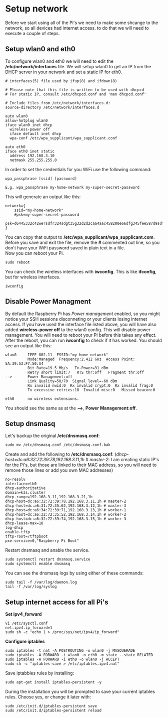 # Setup network
Before we start using all of the Pi's we need to make some shcange to the network, so all devices had internet access. to do that we will need to execute a couple of steps. 

## Setup wlan0 and eth0
To configure wlan0 and eth0 we will need to edit the **/etc/network/interfaces** file. We will setup wlan0 to get an IP from the DHCP server in your network and set a static IP for eth0. 

```
# interfaces(5) file used by ifup(8) and ifdown(8)

# Please note that this file is written to be used with dhcpcd
# For static IP, consult /etc/dhcpcd.conf and 'man dhcpcd.conf'

# Include files from /etc/network/interfaces.d:
source-directory /etc/network/interfaces.d

auto wlan0
allow-hotplug wlan0
iface wlan0 inet dhcp
  wireless-power off
  iface default inet dhcp
  wpa-conf /etc/wpa_supplicant/wpa_supplicant.conf

auto eth0
iface eth0 inet static
  address 192.168.3.10
  netmask 255.255.255.0
```  

In order to set the credentials for you WiFi use the following command: 
```
wpa_passphrase [ssid] [password]

E.g. wpa_passphrase my-home-network my-super-secret-password
```

This will generate an output like this: 
```
network={
	ssid="my-home-network"
	#psk=my-super-secret-password
	psk=d6445332c42wersdfr324sdgt35g32d2d2caa4aac458200e66dfg345fee587d9sdfrt96dc0
}

```

You can copy that output to **/etc/wpa_supplicant/wpa_supplicant.com**. 
Before you save and exit the file, remove the **#** commented out line, so you don't have your WiFi password saved in plain text in a file.  
Now you can reboot your Pi. 
```
sudo reboot
```

You can check the wireless interfaces with **iwconfig**. This is like **ifconfig**, but for wireless interfaces.
```
iwconfig
```

## Disable Power Managment 
By default the Raspberry Pi has *Power management* enabled, so you might notice your SSH sessions disconneting or your clients losing internet access. If you have used the interface file listed above, you will have also added **wireless-power off** to the wlan0 config. This will disable power management. You will need to reboot your Pi before this takes any effect. After the reboot, you can run **iwconfig** to check if it has worked. You should see an output like this: 
```
wlan0     IEEE 802.11  ESSID:"my-home-network"
          Mode:Managed  Frequency:2.412 GHz  Access Point: 5A:39:53:F7:50:A4
          Bit Rate=19.5 Mb/s   Tx-Power=31 dBm
          Retry short limit:7   RTS thr:off   Fragment thr:off
-->       Power Management:off
          Link Quality=50/70  Signal level=-60 dBm
          Rx invalid nwid:0  Rx invalid crypt:0  Rx invalid frag:0
          Tx excessive retries:18  Invalid misc:0   Missed beacon:0

eth0      no wireless extensions.
```

You should see the same as at the **-->**, **Power Management:off**.

## Setup dnsmasq
Let's backup the original **/etc/dnsmasq.conf**: 
```
sudo mv /etc/dnsmasq.conf /etc/dnsmasq.conf.bak
```

Create and add the following to **/etc/dnsmasq.conf**:
(*dhcp-host=dc:a6:32:72:39:78,192.168.3.11,1h # master-2*: I am creating static IP's for the Pi's, but those are linked to their MAC address, so you will need to remove those lines or add you own MAC addresses) 

```
no-resolv
interface=eth0
dhcp-authoritative
domain=k3s.cluster
dhcp-range=192.168.3.11,192.168.3.21,1h
dhcp-host=dc:a6:32:72:39:78,192.168.3.11,1h # master-2
dhcp-host=dc:a6:31:72:35:62,192.168.3.12,1h # master-3
dhcp-host=dc:a6:34:72:39:71,192.168.3.13,1h # worker-1
dhcp-host=dc:a6:32:72:35:52,192.168.3.14,1h # worker-2
dhcp-host=dc:a6:32:72:39:74,192.168.3.15,1h # worker-3
dhcp-lease-max=10
log-dhcp
enable-tftp
tftp-root=/tftpboot
pxe-service=0,"Raspberry Pi Boot"
```
Restart dnsmasq and anable the service. 
```
sudo systemctl restart dnsmasq.service
sudo systemctl enable dnsmasq
```

You can see the dnsmasq logs by using either of these commands:
```
sudo tail -f /var/log/daemon.log
tail -f /var/log/syslog
```

## Setup internet access for all Pi's
**Set ipv4_forward**
```
vi /etc/sysctl.conf
net.ipv4.ip_forward=1
sudo sh -c "echo 1 > /proc/sys/net/ipv4/ip_forward"
```
**Configure iptables**
```
sudo iptables -t nat -A POSTROUTING -o wlan0 -j MASQUERADE
sudo iptables -A FORWARD -i wlan0 -o eth0 -m state --state RELATED
sudo iptables -A FORWARD -i eth0 -o wlan0 -j ACCEPT
sudo sh -c "iptables-save > /etc/iptables.ipv4.nat"
```
Save iptabbles rules by installing: 
```
sudo apt-get install iptables-persistent -y
```
During the installation you will be prompted to save your current iptables rules. Choose yes, or change it later with: 
```
sudo /etc/init.d/iptables-persistent save 
sudo /etc/init.d/iptables-persistent reload
```

